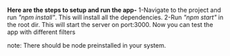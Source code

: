 **Here are the steps to setup and run the app-**
   1-Navigate to the project and run _"npm install"_. This will install all the dependencies.
   2-Run _"npm start"_ in the root dir. This will start the server on port:3000.
   Now you can test the app with different filters
   
   note: There should be node preinstalled in your system.
